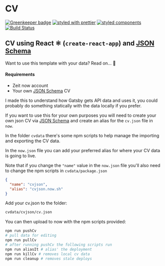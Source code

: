 # CV

[![Greenkeeper badge](https://badges.greenkeeper.io/spences10/cv.svg)](https://greenkeeper.io/)
[![styled with prettier](https://img.shields.io/badge/styled_with-prettier-ff69b4.svg)](https://github.com/prettier/prettier)
[![styled components](https://img.shields.io/badge/style-%F0%9F%92%85%20styled--components-orange.svg?colorB=daa357&colorA=db748e)](https://github.com/styled-components/styled-components)
[![Build Status](https://travis-ci.com/spences10/cv.svg?branch=master)](https://travis-ci.com/spences10/cv)

## CV using React ⚛️ (`create-react-app`) and [JSON Schema]

Want to use this template with your data? Read on... 👀

#### Requirements

* Zeit now account
* Your own [JSON Schema] CV

I made this to understand how Gatsby gets API data and uses it, you
could probably do something statically with the data locally if you
prefer.

If you want to use this for your own purposes you will need to create
your own json CV via [JSON Schema] and create an alias for the
`cv.json` file in `now`.

In the folder `cvdata` there's some npm scripts to help manage the
importing and exporting the CV data.

In the `now.json` file you can add your preferred alias for where your
CV data is going to live.

Note that if you change the `"name"` value in the `now.json` file
you'll also need to change the npm scripts in `cvdata/package.json`

```json
{
  "name": "cvjson",
  "alias": "cvjson.now.sh"
}
```

Add your cv.json to the folder:

```sh
cvdata/cvjson/cv.json
```

You can then upload to now with the npm scripts provided:

```sh
npm run pushCv
# pull data for editing
npm run pullCv
# after running pushCv the following scripts run
npm run aliasIt # alias' the deployment
npm run killCv # removes local cv data
npm run cleanup # removes stale deploys
```

<!-- Links -->

[json schema]: https://jsonresume.org/schema/
